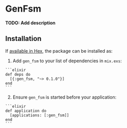# GenFsm

**TODO: Add description**

## Installation

If [available in Hex](https://hex.pm/docs/publish), the package can be installed as:

  1. Add `gen_fsm` to your list of dependencies in `mix.exs`:

    ```elixir
    def deps do
      [{:gen_fsm, "~> 0.1.0"}]
    end
    ```

  2. Ensure `gen_fsm` is started before your application:

    ```elixir
    def application do
      [applications: [:gen_fsm]]
    end
    ```

